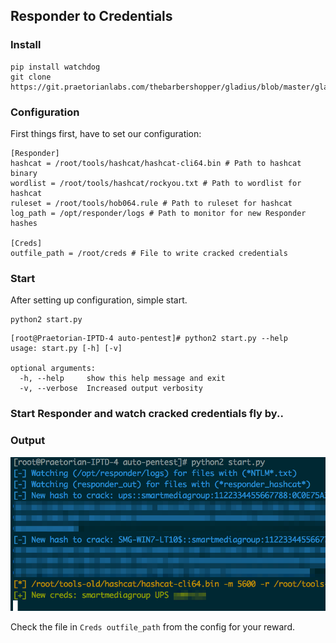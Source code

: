 ## Responder to Credentials

### Install
```
pip install watchdog
git clone https://git.praetorianlabs.com/thebarbershopper/gladius/blob/master/gladius.py
```

### Configuration
First things first, have to set our configuration:
```
[Responder]
hashcat = /root/tools/hashcat/hashcat-cli64.bin # Path to hashcat binary
wordlist = /root/tools/hashcat/rockyou.txt # Path to wordlist for hashcat
ruleset = /root/tools/hob064.rule # Path to ruleset for hashcat 
log_path = /opt/responder/logs # Path to monitor for new Responder hashes

[Creds]
outfile_path = /root/creds # File to write cracked credentials
```

### Start
After setting up configuration, simple start.
```
python2 start.py
```

```
[root@Praetorian-IPTD-4 auto-pentest]# python2 start.py --help
usage: start.py [-h] [-v]

optional arguments:
  -h, --help     show this help message and exit
  -v, --verbose  Increased output verbosity
```

### Start Responder and watch cracked credentials fly by..

### Output

![exmaple.png](example.png)

Check the file in `Creds outfile_path` from the config for your reward.
